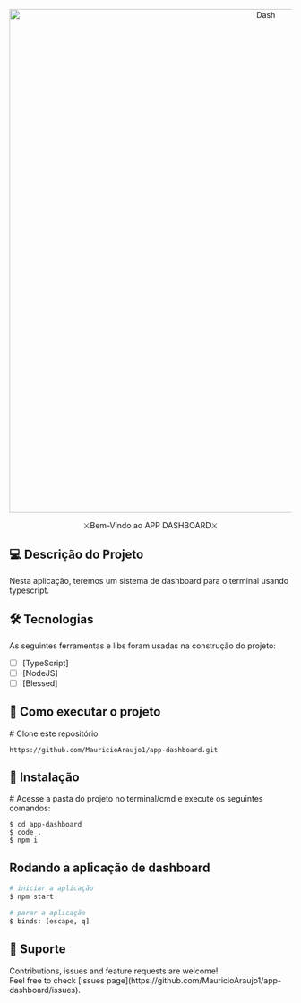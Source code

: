 <p align="center">
  <a target="blank"><img src="https://github.com/user-attachments/assets/f5f529f3-ebfc-4649-8dc6-69e507268631" width="900" alt="Dash" /></a>
</p>

[circleci-image]: https://img.shields.io/circleci/build/github/nestjs/nest/master?token=abc123def456
[circleci-url]: https://circleci.com/gh/nestjs/nest

</p>
  <!--[![Backers on Open Collective](https://opencollective.com/nest/backers/badge.svg)](https://opencollective.com/nest#backer)
  [![Sponsors on Open Collective](https://opencollective.com/nest/sponsors/badge.svg)](https://opencollective.com/nest#sponsor)-->
<p align="center" dir="auto">⚔Bem-Vindo ao APP DASHBOARD⚔</p>

<h2>💻 Descrição do Projeto</h2>

Nesta aplicação, teremos um sistema de dashboard para o terminal usando typescript.

<h2>🛠 Tecnologias</h2>

As seguintes ferramentas e libs foram usadas na construção do projeto:

- [ ] [TypeScript]
- [ ] [NodeJS]
- [ ] [Blessed]

<h2>🚀 Como executar o projeto</h2>

<span class="pl-c"><span class="pl-c">#</span> Clone este repositório</span>

```
https://github.com/MauricioAraujo1/app-dashboard.git
```

<h2>🧭 Instalação</h2>

<span class="pl-c"><span class="pl-c">#</span> Acesse a pasta do projeto no terminal/cmd e execute os seguintes comandos:</span>

```
$ cd app-dashboard
$ code .
$ npm i
```

<h2>Rodando a aplicação de dashboard</h2>

```bash
# iniciar a aplicação
$ npm start

# parar a aplicação
$ binds: [escape, q]
```

<h2>🤝 Suporte</h2> 
Contributions, issues and feature requests are welcome!<br />Feel free to check [issues page](https://github.com/MauricioAraujo1/app-dashboard/issues).
